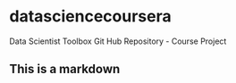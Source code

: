 # datasciencecoursera
Data Scientist Toolbox Git Hub Repository - Course Project
## This is a markdown 
